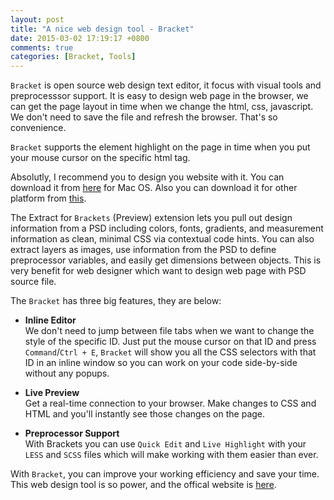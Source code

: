 ```yaml
---
layout: post
title: "A nice web design tool - Bracket"
date: 2015-03-02 17:19:17 +0800
comments: true
categories: [Bracket, Tools]
---
```


`Bracket` is open source web design text editor, it focus with visual tools and preprocesssor support. It is easy to design web page in the browser, we can get the page layout in time when we change the html, css, javascript. We don't need to save the file and refresh the browser. That's so convenience.   

<!-- more -->

`Bracket` supports the element highlight on the page in time when you put your mouse cursor on the specific html tag.

Absolutly, I recommend you to design you website with it. You can download it from [here](https://github.com/adobe/brackets/releases/download/release-1.1%2Beb4/Brackets.1.1.Extract.dmg) for Mac OS. Also you can download it for other platform from [this](https://github.com/adobe/brackets/releases).    

The Extract for `Brackets` (Preview) extension lets you pull out design information from a PSD including colors, fonts, gradients, and measurement information as clean, minimal CSS via contextual code hints. You can also extract layers as images, use information from the PSD to define preprocessor variables, and easily get dimensions between objects. This is very benefit for web designer which want to design web page with PSD source file.   

The `Bracket` has three big features, they are below:

* **Inline Editor**   
  We don't need to jump between file tabs when we want to change the style of the specific ID. 
  Just put the mouse cursor on that ID and press `Command`/`Ctrl + E`, `Bracket` will show you all the CSS selectors with that ID in an inline window so you can work on your code side-by-side without any popups.

* **Live Preview**   
  Get a real-time connection to your browser. Make changes to CSS and HTML and you'll instantly see those changes on the page.
  
* **Preprocessor Support**   
	With Brackets you can use `Quick Edit` and `Live Highlight` with your `LESS` and `SCSS` files which will make working with them easier than ever.   
	
With `Bracket`, you can improve your working efficiency and save your time. This web design tool is so power, and the offical website is [here](http://brackets.io/).